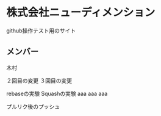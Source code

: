 # 株式会社ニューディメンション
github操作テスト用のサイト

## メンバー
木村

２回目の変更
３回目の変更

rebaseの実験
Squashの実験
aaa
aaa
aaa



プルリク後のプッシュ
